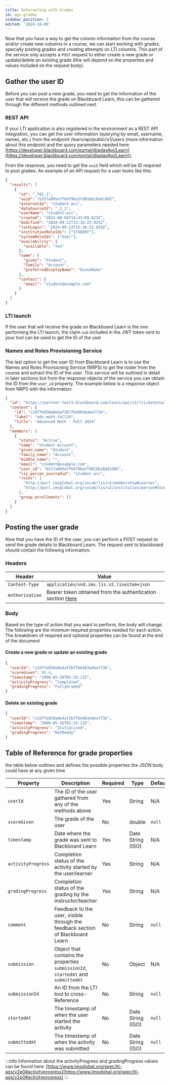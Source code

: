 ```yaml
---
title: Interacting with Grades
id: ags-grades
sidebar_position: 3
edited: '2024-10-09'
---
```


Now that you have a way to get the column information from the course and/or create new columns in a course, we can start working with grades, specially posting grades and creating attempts on LTI columns. This part of the service only accepts a `POST` request to either create a new grade or update/delete an existing grade (this will depend on the properties and values included on the request body).

## Gather the user ID

Before you can post a new grade, you need to get the information of the user that will receive the grade on Blackboard Learn, this can be gathered through the different methods outlined next.

### REST API

If your LTI application is also registered in the environment as a REST API integration, you can get the user information (querying by email, username, names, etc.) from the endpoint /learn/api/public/v1/users (more information about this endpoint and the query parameters needed here: [https://developer.blackboard.com/portal/displayApi/Learn](https://developer.blackboard.com/portal/displayApi/Learn)).

From the response, you need to get the `uuid` field which will be ID required to post grades. An example of an API request for a user looks like this:

```json
{
  "results": [
    {
      "id": "_702_1",
      "uuid": "b317a895e7f64796a3fd01bb18a61d65",
      "externalId": "student-acc",
      "dataSourceId": "_2_1",
      "userName": "student-acc",
      "created": "2023-08-04T14:43:09.623Z",
      "modified": "2024-09-12T15:16:23.925Z",
      "lastLogin": "2024-09-12T15:16:23.925Z",
      "institutionRoleIds": ["STUDENT"],
      "systemRoleIds": ["User"],
      "availability": {
        "available": "Yes"
      },
      "name": {
        "given": "Student",
        "family": "Account",
        "preferredDisplayName": "GivenName"
      },
      "contact": {
        "email": "student@example.com"
      }
    }
  ]
}
```

### LTI launch

If the user that will receive the grade on Blackboard Learn is the one performing the LTI launch, the claim `sub` included in the JWT token sent to your tool can be used to get the ID of the user

### Names and Roles Provisioning Service

The last option to get the user ID from Blackboard Learn is to use the Names and Roles Provisioning Service (NRPS) to get the roster from the course and extract the ID of the user. This service will be outlined in detail in later sections but from the response objects of the service you can obtain the ID from the `user_id` property. The example below is a response object from NRPS with the information:

```json
{
  "id": "https://partner-test3.blackboard.com/learn/api/v1/lti/external/namesandroles/_220_1?groups=true",
  "context": {
    "id": "c2d7fe850a8e4af2b7f6d483edea773b",
    "label": "adv-math-fall24",
    "title": "Advanced Math - Fall 2024"
  },
  "members": [
    {
      "status": "Active",
      "name": "Student Account",
      "given_name": "Student",
      "family_name": "Account",
      "middle_name": "",
      "email": "student@example.com",
      "user_id": "b317a895e7f64796a3fd01bb18a61d65",
      "lis_person_sourcedid": "student-acc",
      "roles": [
        "http://purl.imsglobal.org/vocab/lis/v2/membership#Learner",
        "http://purl.imsglobal.org/vocab/lis/v2/institution/person#Student"
      ],
      "group_enrollments": []
    }
  ]
}
```

## Posting the user grade

Now that you have the ID of the user, you can perform a POST request to send the grade details to Blackboard Learn. The request sent to blackboard should contain the following information:

### Headers

| Header          | Value                                                                                        |
| --------------- | -------------------------------------------------------------------------------------------- |
| `Content-Type`  | `application/vnd.ims.lis.v2.lineitem+json`                                                   |
| `Anthorization` | Bearer token obtained from the authentication section [Here](../01-authenticating-to-ags.md) |

### Body

Based on the type of action that you want to perform, the body will change. The following are the minimum required properties needed for each action. The breakdown of required and optional properties can be found at the end of the document

#### Create a new grade or update an existing grade

```json
{
  "userId": "c2d7fe850a8e4af2b7f6d483edea773b",
  "scoreGiven": 95.4,
  "timestamp": "2008-05-26T01:32:13Z",
  "activityProgress": "Completed",
  "gradingProgress": "FullyGraded"
}
```

#### Delete an existing grade

```json
{
  "userId": "c2d7fe850a8e4af2b7f6d483edea773b",
  "timestamp": "2008-05-26T01:32:13Z",
  "activityProgress": "Initialized",
  "gradingProgress": "NotReady"
}
```

## Table of Reference for grade properties

the table below outlines and defines the possible properties the JSON body could have at any given time

| Property           | Description                                                                       | Required | Type              | Default |
| ------------------ | --------------------------------------------------------------------------------- | -------- | ----------------- | ------- |
| `userId`           | The ID of the user gathered from any of the methods above                         | Yes      | String            | N/A     |
| `scoreGiven`       | The grade of the user                                                             | No       | double            | `null`  |
| `timestamp`        | Date where the grade was sent to Blackboard Learn                                 | Yes      | Date String (ISO) | N/A     |
| `activityProgress` | Completion status of the activity started by the user/learner                     | Yes      | String            | N/A     |
| `gradingProgress`  | Completion status of the grading by the instructor/teacher                        | Yes      | String            | N/A     |
| `comment`          | Feedback to the user, visible through the feedback section of Blackboard Learn    | No       | String            | `null`  |
| `submission`       | Object that contains the properties `submissionId`, `startedAt` and `submittedAt` | No       | Object            | N/A     |
| `submissionId`     | An ID from the LTI tool to cross-Reference                                        | No       | String            | `null`  |
| `startedAt`        | The timestamp of when the user started the activity                               | No       | Date String (ISO) | `null`  |
| `submittedAt`      | The timestamp of when the activity was submitted                                  | No       | Date String (ISO) | `null`  |

:::info
Information about the activityProgress and gradingProgress values can be found here: [https://www.imsglobal.org/spec/lti-ags/v2p0#activityprogress](https://www.imsglobal.org/spec/lti-ags/v2p0#activityprogress)
:::
